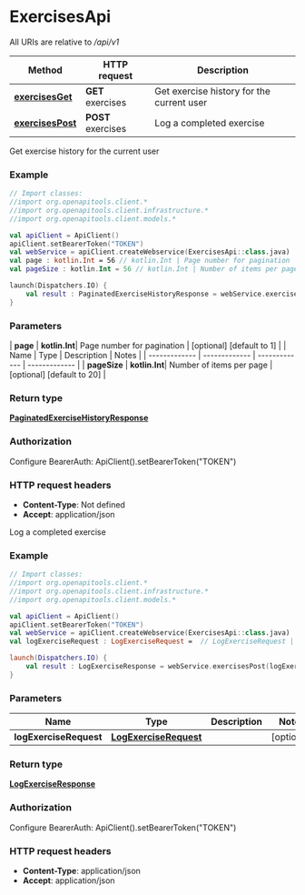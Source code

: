 # ExercisesApi

All URIs are relative to */api/v1*

| Method | HTTP request | Description |
| ------------- | ------------- | ------------- |
| [**exercisesGet**](ExercisesApi.md#exercisesGet) | **GET** exercises | Get exercise history for the current user |
| [**exercisesPost**](ExercisesApi.md#exercisesPost) | **POST** exercises | Log a completed exercise |



Get exercise history for the current user

### Example
```kotlin
// Import classes:
//import org.openapitools.client.*
//import org.openapitools.client.infrastructure.*
//import org.openapitools.client.models.*

val apiClient = ApiClient()
apiClient.setBearerToken("TOKEN")
val webService = apiClient.createWebservice(ExercisesApi::class.java)
val page : kotlin.Int = 56 // kotlin.Int | Page number for pagination
val pageSize : kotlin.Int = 56 // kotlin.Int | Number of items per page

launch(Dispatchers.IO) {
    val result : PaginatedExerciseHistoryResponse = webService.exercisesGet(page, pageSize)
}
```

### Parameters
| **page** | **kotlin.Int**| Page number for pagination | [optional] [default to 1] |
| Name | Type | Description  | Notes |
| ------------- | ------------- | ------------- | ------------- |
| **pageSize** | **kotlin.Int**| Number of items per page | [optional] [default to 20] |

### Return type

[**PaginatedExerciseHistoryResponse**](PaginatedExerciseHistoryResponse.md)

### Authorization


Configure BearerAuth:
    ApiClient().setBearerToken("TOKEN")

### HTTP request headers

 - **Content-Type**: Not defined
 - **Accept**: application/json


Log a completed exercise

### Example
```kotlin
// Import classes:
//import org.openapitools.client.*
//import org.openapitools.client.infrastructure.*
//import org.openapitools.client.models.*

val apiClient = ApiClient()
apiClient.setBearerToken("TOKEN")
val webService = apiClient.createWebservice(ExercisesApi::class.java)
val logExerciseRequest : LogExerciseRequest =  // LogExerciseRequest | 

launch(Dispatchers.IO) {
    val result : LogExerciseResponse = webService.exercisesPost(logExerciseRequest)
}
```

### Parameters
| Name | Type | Description  | Notes |
| ------------- | ------------- | ------------- | ------------- |
| **logExerciseRequest** | [**LogExerciseRequest**](LogExerciseRequest.md)|  | [optional] |

### Return type

[**LogExerciseResponse**](LogExerciseResponse.md)

### Authorization


Configure BearerAuth:
    ApiClient().setBearerToken("TOKEN")

### HTTP request headers

 - **Content-Type**: application/json
 - **Accept**: application/json

